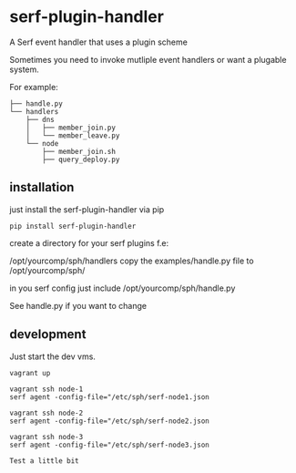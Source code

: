 # serf-plugin-handler
A Serf event handler that uses a plugin scheme

Sometimes you need to invoke mutliple event handlers or want a plugable system.

For example:

```
├── handle.py
└── handlers
    ├── dns
    │   ├── member_join.py
    │   └── member_leave.py
    └── node
        ├── member_join.sh
        ├── query_deploy.py
```


## installation

just install the serf-plugin-handler via pip

```
pip install serf-plugin-handler
```
create a directory for your serf plugins f.e:

/opt/yourcomp/sph/handlers
copy the examples/handle.py file to  /opt/yourcomp/sph/

in you serf config just include /opt/yourcomp/sph/handle.py

See handle.py if you want to change

## development
Just start the dev vms.

```
vagrant up

vagrant ssh node-1
serf agent -config-file="/etc/sph/serf-node1.json

vagrant ssh node-2
serf agent -config-file="/etc/sph/serf-node2.json

vagrant ssh node-3
serf agent -config-file="/etc/sph/serf-node3.json

Test a little bit
```

